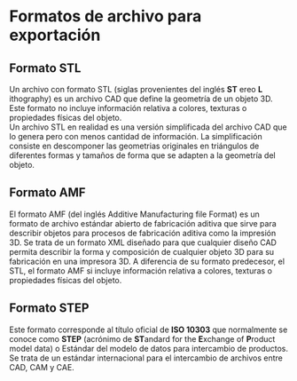 # Formatos de archivo para exportación

## Formato STL

Un archivo con formato STL (siglas provenientes del inglés **ST** ereo **L** ithography​) es un archivo CAD que define la geometría de un objeto 3D. Este formato no incluye información relativa a colores, texturas o propiedades físicas del objeto.  
Un archivo STL en realidad es una versión simplificada del  archivo CAD que lo genera pero con menos cantidad de información. La simplificación consiste en descomponer las geometrias originales en triángulos de diferentes formas y tamaños de forma que se adapten a la geometría del objeto.

## Formato AMF

El formato AMF (del inglés  Additive Manufacturing file Format) es un formato de archivo estándar abierto de fabricación aditiva que sirve para describir objetos para procesos de fabricación aditiva como la impresión 3D. Se trata de un formato XML diseñado para que cualquier diseño CAD permita describir la forma y composición de cualquier objeto 3D para su fabricación en una impresora 3D. A diferencia de su formato predecesor, el STL, el formato AMF si incluye información relativa a colores, texturas o propiedades físicas del objeto.

## Formato STEP

Este formato corresponde al título oficial de **ISO 10303** que normalmente se conoce como **STEP** (acrónimo de **ST**andard for the **E**xchange of **P**roduct model data) o Estándar del modelo de datos para intercambio de productos. Se trata de un estándar internacional para el intercambio de archivos entre CAD, CAM y CAE.
